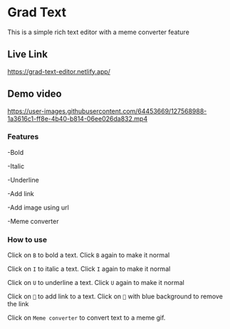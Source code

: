 # Grad Text

This is a simple rich text editor with a meme converter feature

## Live Link

https://grad-text-editor.netlify.app/

## Demo video

https://user-images.githubusercontent.com/64453669/127568988-1a3616c1-ff8e-4b40-b814-06ee026da832.mp4

### Features

-Bold

-Italic

-Underline

-Add link

-Add image using url

-Meme converter

### How to use

Click on `B` to bold a text. Click `B` again to make it normal

Click on `I` to italic a text. Click `I` again to make it normal

Click on `U` to underline a text. Click `U` again to make it normal

Click on `🔗` to add link to a text. Click on `🔗` with blue background to remove the link

Click on `Meme converter` to convert text to a meme gif.
